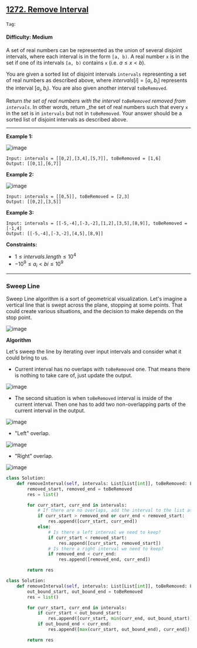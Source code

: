 ## [1272. Remove Interval](https://leetcode.com/problems/remove-interval)

```Tag```:

#### Difficulty: Medium

A set of real numbers can be represented as the union of several disjoint intervals, where each interval is in the form ```[a, b)```. A real number ```x``` is in the set if one of its intervals ```[a, b)``` contains ```x``` (i.e. $a \le x \lt b$).

You are given a sorted list of disjoint intervals ```intervals``` representing a set of real numbers as described above, where $intervals[i] = [a_i, b_i]$ represents the interval $[a_i, b_i)$. You are also given another interval ```toBeRemoved```.

Return _the set of real numbers with the interval ```toBeRemoved``` removed from ```intervals```_. In other words, return _the set of real numbers such that every ```x``` in the set is in ```intervals``` but not in ```toBeRemoved```. Your answer should be a sorted list of disjoint intervals as described above.

---

__Example 1:__

![image](https://assets.leetcode.com/uploads/2020/12/24/removeintervalex1.png)
```
Input: intervals = [[0,2],[3,4],[5,7]], toBeRemoved = [1,6]
Output: [[0,1],[6,7]]
```

__Example 2:__

![image](https://assets.leetcode.com/uploads/2020/12/24/removeintervalex2.png)
```
Input: intervals = [[0,5]], toBeRemoved = [2,3]
Output: [[0,2],[3,5]]
```

__Example 3:__
```
Input: intervals = [[-5,-4],[-3,-2],[1,2],[3,5],[8,9]], toBeRemoved = [-1,4]
Output: [[-5,-4],[-3,-2],[4,5],[8,9]]
```

__Constraints:__

- $1 \le intervals.length \le 10^4$
- $-10^9 \le a_i \lt bi \le 10^9$

---

### Sweep Line

Sweep Line algorithm is a sort of geometrical visualization. Let's imagine a vertical line that is swept across the plane, stopping at some points. That could create various situations, and the decision to make depends on the stop point.

![image](https://leetcode.com/problems/remove-interval/Figures/1272/sweep2.png)

__Algorithm__

Let's sweep the line by iterating over input intervals and consider what it could bring to us.

- Current interval has no overlaps with ```toBeRemoved``` one. That means there is nothing to take care of, just update the output.

![image](https://leetcode.com/problems/remove-interval/Figures/1272/no_overlaps.png)

- The second situation is when ```toBeRemoved``` interval is inside of the current interval. Then one has to add two non-overlapping parts of the current interval in the output.

![image](https://leetcode.com/problems/remove-interval/Figures/1272/inside2.png)

- "Left" overlap.

![image](https://leetcode.com/problems/remove-interval/Figures/1272/left_overlap.png)

- "Right" overlap.

![image](https://leetcode.com/problems/remove-interval/Figures/1272/right_overlap.png)

```Python
class Solution:
    def removeInterval(self, intervals: List[List[int]], toBeRemoved: List[int]) -> List[List[int]]:
        removed_start, removed_end = toBeRemoved
        res = list()

        for curr_start, curr_end in intervals:
            # If there are no overlaps, add the interval to the list as is.
            if curr_start > removed_end or curr_end < removed_start:
                res.append([curr_start, curr_end])
            else:
                # Is there a left interval we need to keep?
                if curr_start < removed_start:
                    res.append([curr_start, removed_start])
                # Is there a right interval we need to keep?
                if removed_end < curr_end:
                    res.append([removed_end, curr_end])

        return res
```

```Python
class Solution:
    def removeInterval(self, intervals: List[List[int]], toBeRemoved: List[int]) -> List[List[int]]:
        out_bound_start, out_bound_end = toBeRemoved
        res = list()

        for curr_start, curr_end in intervals:
            if curr_start < out_bound_start:
                res.append([curr_start, min(curr_end, out_bound_start)])
            if out_bound_end < curr_end:
                res.append([max(curr_start, out_bound_end), curr_end])

        return res
```
